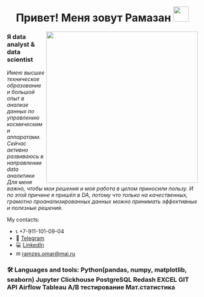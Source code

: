 <h1 align="center"> Привет! Меня зовут Рамазан <img src="https://media.giphy.com/media/hvRJCLFzcasrR4ia7z/giphy.gif" width="40"></h1>
<img align="right" src="https://media.giphy.com/media/SpopD7IQN2gK3qN4jS/giphy.gif" width="400">

### Я data analyst & data scientist
*Имею высшее техническое образование и большой опыт в анализе данных по управлению космическими аппаратами. Сейчас активно развиваюсь в направлении data аналитики* 
*<br/>Для меня важно, чтобы мои решения и моя работа в целом приносили пользу. И по этой причине я пришёл в DA, потому что только на качественных, грамотно проанализированных данных можно принимать эффективные и полезные решения.*

My contacts:
* 📞 +7-911-101-09-04
* 📲 [Telegram](https://t.me/Ramazan_09_04)
* 💻 [LinkedIn]([[https://www.linkedin.com/in/valentin-patrakeev-157198123])
* ✉ [ramzes.omar@mai.ru](mailto:ramzes.omar@mai.ru) 

### 🛠️ Languages and tools: Python(pandas, numpy, matplotlib, seaborn) Jupyter Clickhouse PostgreSQL Redash EXCEL GIT API Airflow Tableau A/B тестирование Мат.статистика

<!---
Ramazan09041990/Ramazan09041990 is a ✨ special ✨ repository because its `README.md` (this file) appears on your GitHub profile.
You can click the Preview link to take a look at your changes.
--->




